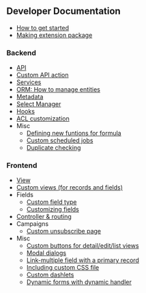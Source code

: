 ## Developer Documentation

* [How to get started](https://github.com/espocrm/documentation/blob/master/development/how-to-start.md)
* [Making extension package](https://github.com/espocrm/documentation/blob/master/development/extension-packages.md)

### Backend

* [API](https://github.com/espocrm/documentation/blob/master/development/api.md)
* [Custom API action](https://github.com/espocrm/documentation/blob/master/development/api-action.md)
* [Services](https://github.com/espocrm/documentation/blob/master/development/services.md)
* [ORM: How to manage entities](https://github.com/espocrm/documentation/blob/master/development/orm.md)
* [Metadata](https://github.com/espocrm/documentation/blob/master/development/metadata.md)
* [Select Manager](https://github.com/espocrm/documentation/blob/master/development/select-manager.md)
* [Hooks](https://github.com/espocrm/documentation/blob/master/development/hooks.md)
* [ACL customization](https://github.com/espocrm/documentation/blob/master/development/acl.md)
* Misc
  * [Defining new funtions for formula](https://github.com/espocrm/documentation/blob/master/development/new-function-in-formula.md)
  * [Custom scheduled jobs](https://github.com/espocrm/documentation/blob/master/development/scheduled-job.md)
  * [Duplicate checking](https://github.com/espocrm/documentation/blob/master/development/duplicate-check.md)

### Frontend
* [View](https://github.com/espocrm/documentation/blob/master/development/view.md)
* [Custom views (for records and fields)](https://github.com/espocrm/documentation/blob/master/development/custom-views.md)
* Fields
  * [Custom field type](https://github.com/espocrm/documentation/blob/master/development/custom-field-type.md)
  * [Customizing fields](https://github.com/espocrm/documentation/blob/master/development/customize-standard-fields.md)
* [Controller & routing](https://github.com/espocrm/documentation/blob/master/development/frontend/controller.md)
* Campaigns
  * [Custom unsubscribe page](https://github.com/espocrm/documentation/blob/master/development/campaign-unsubscribe-template.md)
* Misc
  * [Custom buttons for detail/edit/list views](https://github.com/espocrm/documentation/blob/master/development/custom-buttons.md)
  * [Modal dialogs](https://github.com/espocrm/documentation/blob/master/development/modal.md)
  * [Link-multiple field with a primary record](https://github.com/espocrm/documentation/blob/master/development/link-multiple-with-primary.md)
  * [Including custom CSS file](https://github.com/espocrm/documentation/blob/master/development/custom-css.md)
  * [Custom dashlets](https://github.com/espocrm/documentation/blob/master/development/how-to-create-a-dashlet.md)
  * [Dynamic forms with dynamic handler](https://github.com/espocrm/documentation/blob/master/development/dynamic-handler.md)
  
